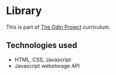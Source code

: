 # Library

This is part of [The Odin Project](https://www.theodinproject.com/) curriculum.

## Technologies used

* HTML, CSS, Javascript
* Javascript webstorage API
